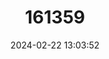 ---
title: "161359"
category: "Fenestraja ishiyamai"
draft: false
date: 2024-02-22 13:03:52
languages:
  English: ["Plain Pygmy Skate"]
---